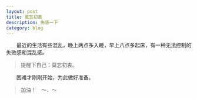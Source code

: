 ```yaml
---
layout: post
title: 莫忘初衷
description: 伤感一下
category: blog
---
```


　　最近的生活有些混乱，晚上两点多入睡，早上八点多起床，有一种无法控制的失败感和混乱感。  
> 提醒下自己：莫忘初衷。 
> 
 
　　困难才刚刚开始，为此做好准备。  
> 加油！　～．～


